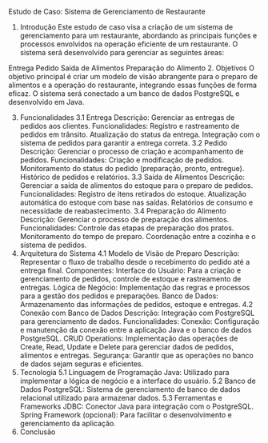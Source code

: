 Estudo de Caso: Sistema de Gerenciamento de Restaurante
1. Introdução
Este estudo de caso visa a criação de um sistema de gerenciamento para um restaurante, abordando as principais funções e processos envolvidos na operação eficiente de um restaurante. O sistema será desenvolvido para gerenciar as seguintes áreas:

Entrega
Pedido
Saída de Alimentos
Preparação do Alimento
2. Objetivos
O objetivo principal é criar um modelo de visão abrangente para o preparo de alimentos e a operação do restaurante, integrando essas funções de forma eficaz. O sistema será conectado a um banco de dados PostgreSQL e desenvolvido em Java.

3. Funcionalidades
3.1 Entrega
Descrição: Gerenciar as entregas de pedidos aos clientes.
Funcionalidades:
Registro e rastreamento de pedidos em trânsito.
Atualização do status da entrega.
Integração com o sistema de pedidos para garantir a entrega correta.
3.2 Pedido
Descrição: Gerenciar o processo de criação e acompanhamento de pedidos.
Funcionalidades:
Criação e modificação de pedidos.
Monitoramento do status do pedido (preparação, pronto, entregue).
Histórico de pedidos e relatórios.
3.3 Saída de Alimentos
Descrição: Gerenciar a saída de alimentos do estoque para o preparo de pedidos.
Funcionalidades:
Registro de itens retirados do estoque.
Atualização automática do estoque com base nas saídas.
Relatórios de consumo e necessidade de reabastecimento.
3.4 Preparação do Alimento
Descrição: Gerenciar o processo de preparação dos alimentos.
Funcionalidades:
Controle das etapas de preparação dos pratos.
Monitoramento do tempo de preparo.
Coordenação entre a cozinha e o sistema de pedidos.
4. Arquitetura do Sistema
4.1 Modelo de Visão de Preparo
Descrição: Representar o fluxo de trabalho desde o recebimento do pedido até a entrega final.
Componentes:
Interface do Usuário: Para a criação e gerenciamento de pedidos, controle de estoque e rastreamento de entregas.
Lógica de Negócio: Implementação das regras e processos para a gestão dos pedidos e preparações.
Banco de Dados: Armazenamento das informações de pedidos, estoque e entregas.
4.2 Conexão com Banco de Dados
Descrição: Integração com PostgreSQL para gerenciamento de dados.
Funcionalidades:
Conexão: Configuração e manutenção da conexão entre a aplicação Java e o banco de dados PostgreSQL.
CRUD Operations: Implementação das operações de Create, Read, Update e Delete para gerenciar dados de pedidos, alimentos e entregas.
Segurança: Garantir que as operações no banco de dados sejam seguras e eficientes.
5. Tecnologia
5.1 Linguagem de Programação
Java: Utilizado para implementar a lógica de negócio e a interface do usuário.
5.2 Banco de Dados
PostgreSQL: Sistema de gerenciamento de banco de dados relacional utilizado para armazenar dados.
5.3 Ferramentas e Frameworks
JDBC: Conector Java para integração com o PostgreSQL.
Spring Framework (opcional): Para facilitar o desenvolvimento e gerenciamento da aplicação.
6.  Conclusão
